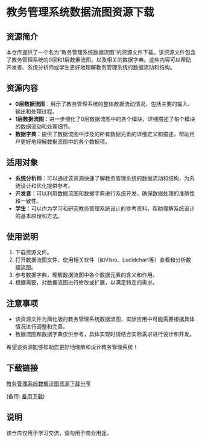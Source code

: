 # 教务管理系统数据流图资源下载

## 资源简介

本仓库提供了一个名为“教务管理系统数据流图”的资源文件下载。该资源文件包含了教务管理系统的0层和1层数据流图，以及相关的数据字典。这些内容可以帮助开发者、系统分析师或学生更好地理解教务管理系统的数据流动和结构。

## 资源内容

- **0层数据流图**：展示了教务管理系统的整体数据流动情况，包括主要的输入、输出和处理过程。
- **1层数据流图**：进一步细化了0层数据流图中的各个模块，详细描述了每个模块的数据流动和处理细节。
- **数据字典**：提供了数据流图中涉及的所有数据元素的详细定义和描述，帮助用户更好地理解数据流图中的各个数据项。

## 适用对象

- **系统分析师**：可以通过该资源快速了解教务管理系统的数据流动和结构，为系统设计和优化提供参考。
- **开发者**：可以利用数据流图和数据字典进行系统开发，确保数据处理的准确性和一致性。
- **学生**：可以作为学习和研究教务管理系统设计的参考资料，帮助理解系统设计的基本原理和方法。

## 使用说明

1. 下载资源文件。
2. 打开数据流图文件，使用相关软件（如Visio、Lucidchart等）查看和分析数据流图。
3. 参考数据字典，理解数据流图中各个数据元素的含义和作用。
4. 根据需要，对数据流图进行修改或扩展，以满足特定的需求。

## 注意事项

- 该资源文件为简化版的教务管理系统数据流图，实际应用中可能需要根据具体情况进行调整和完善。
- 数据流图和数据字典仅供参考，具体实现时请结合实际需求进行设计和开发。

希望该资源能够帮助您更好地理解和设计教务管理系统！

## 下载链接
[教务管理系统数据流图资源下载分享](https://pan.quark.cn/s/a8cf413a01a2) 

(备用: [备用下载](https://pan.baidu.com/s/1UsmZy6w35n2pgnv0QGobJw?pwd=1234))

## 说明

该仓库仅用于学习交流，请勿用于商业用途。
